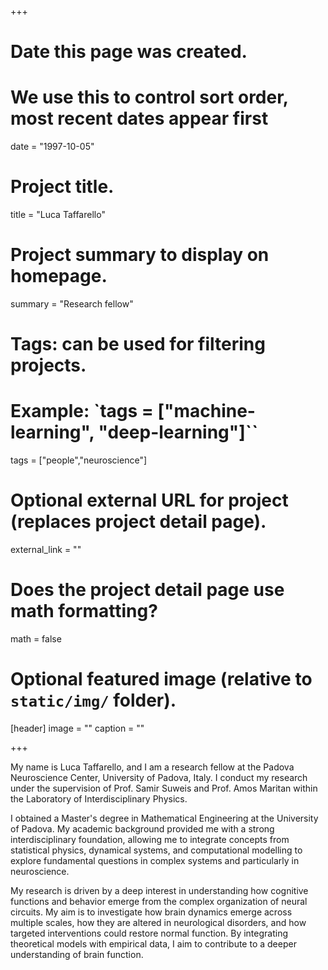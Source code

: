 +++
# Date this page was created.
# We use this to control sort order, most recent dates appear first
date = "1997-10-05"

# Project title.
title = "Luca Taffarello"

# Project summary to display on homepage.
summary = "Research fellow"

# Tags: can be used for filtering projects.
# Example: `tags = ["machine-learning", "deep-learning"]``
tags = ["people","neuroscience"]

# Optional external URL for project (replaces project detail page).
external_link = ""

# Does the project detail page use math formatting?
math = false

# Optional featured image (relative to `static/img/` folder).
[header]
image = ""
caption = ""

+++

My name is Luca Taffarello, and I am a research fellow at the Padova Neuroscience Center, University of Padova, Italy. I conduct my research under the supervision of Prof. Samir Suweis and Prof. Amos Maritan within the Laboratory of Interdisciplinary Physics.

I obtained a Master's degree in Mathematical Engineering at the University of Padova. My academic background provided me with a strong interdisciplinary foundation, allowing me to integrate concepts from statistical physics, dynamical systems, and computational modelling to explore fundamental questions in complex systems and particularly in neuroscience.

My research is driven by a deep interest in understanding how cognitive functions and behavior emerge from the complex organization of neural circuits. My aim is to investigate how brain dynamics emerge across multiple scales, how they are altered in neurological disorders, and how targeted interventions could restore normal function. By integrating theoretical models with empirical data, I aim to contribute to a deeper understanding of brain function.